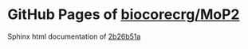 GitHub Pages of [biocorecrg/MoP2](https://github.com/biocorecrg/MoP2.git)
===
Sphinx html documentation of [2b26b51a](https://github.com/biocorecrg/MoP2/tree/2b26b51ad3d7cc23a88a167a56f7c0f1cadd84a7)
